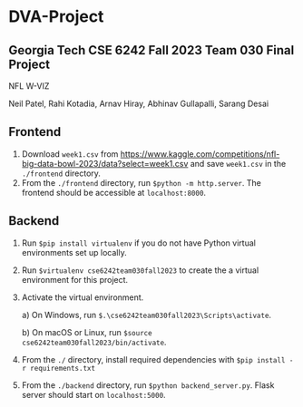 # DVA-Project


## Georgia Tech CSE 6242 Fall 2023 Team 030 Final Project

NFL W-VIZ

Neil Patel, Rahi Kotadia, Arnav Hiray, Abhinav Gullapalli, Sarang Desai

## Frontend
1. Download ```week1.csv``` from https://www.kaggle.com/competitions/nfl-big-data-bowl-2023/data?select=week1.csv and save ```week1.csv``` in the ```./frontend``` directory.
2. From the ```./frontend``` directory, run ```$python -m http.server```. The frontend should be accessible at ```localhost:8000```.

## Backend
1. Run ```$pip install virtualenv``` if you do not have Python virtual environments set up locally.
2. Run ```$virtualenv cse6242team030fall2023``` to create the a virtual environment for this project.
3. Activate the virtual environment.

    a) On Windows, run ```$.\cse6242team030fall2023\Scripts\activate```.

    b) On macOS or Linux, run ```$source cse6242team030fall2023/bin/activate```.

4. From the ```./``` directory, install required dependencies with ```$pip install -r requirements.txt```
5. From the ```./backend``` directory, run ```$python backend_server.py```. Flask server should start on ```localhost:5000```.
